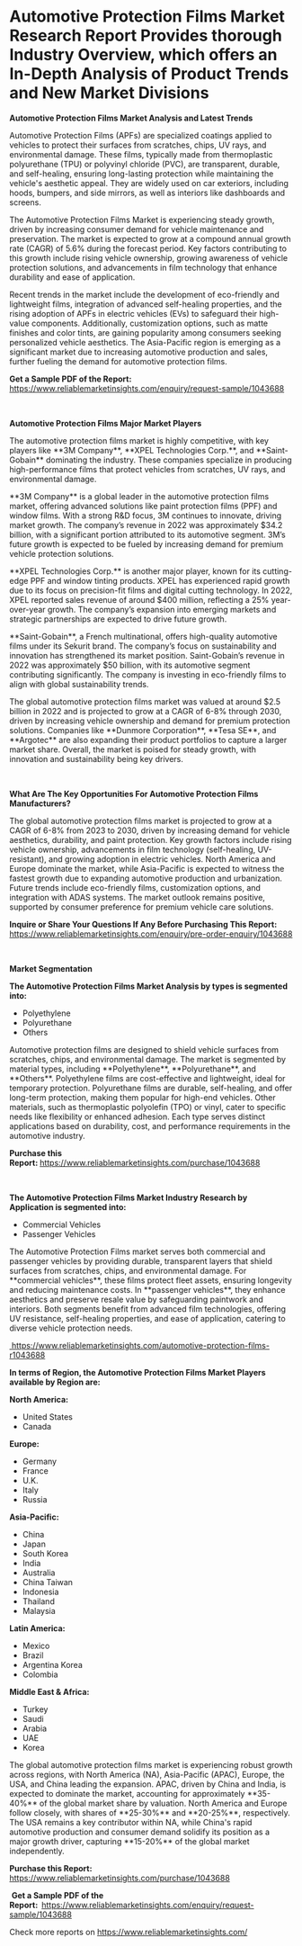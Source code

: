 <p><h1>Automotive Protection Films Market Research Report Provides thorough Industry Overview, which offers an In-Depth Analysis of Product Trends and New Market Divisions</h1></p><p><strong>Automotive Protection Films Market Analysis and Latest Trends</strong></p>
<p><p>Automotive Protection Films (APFs) are specialized coatings applied to vehicles to protect their surfaces from scratches, chips, UV rays, and environmental damage. These films, typically made from thermoplastic polyurethane (TPU) or polyvinyl chloride (PVC), are transparent, durable, and self-healing, ensuring long-lasting protection while maintaining the vehicle's aesthetic appeal. They are widely used on car exteriors, including hoods, bumpers, and side mirrors, as well as interiors like dashboards and screens.</p><p>The Automotive Protection Films Market is experiencing steady growth, driven by increasing consumer demand for vehicle maintenance and preservation. The market is expected to grow at a compound annual growth rate (CAGR) of 5.6% during the forecast period. Key factors contributing to this growth include rising vehicle ownership, growing awareness of vehicle protection solutions, and advancements in film technology that enhance durability and ease of application.</p><p>Recent trends in the market include the development of eco-friendly and lightweight films, integration of advanced self-healing properties, and the rising adoption of APFs in electric vehicles (EVs) to safeguard their high-value components. Additionally, customization options, such as matte finishes and color tints, are gaining popularity among consumers seeking personalized vehicle aesthetics. The Asia-Pacific region is emerging as a significant market due to increasing automotive production and sales, further fueling the demand for automotive protection films.</p></p>
<p><strong>Get a Sample PDF of the Report:&nbsp;</strong> <a href="https://www.reliablemarketinsights.com/enquiry/request-sample/1043688?utm_campaign=2262&utm_medium=2&utm_source=Github&utm_content=ia&utm_term=30012025&utm_id=automotive-protection-films">https://www.reliablemarketinsights.com/enquiry/request-sample/1043688</a></p>
<p>&nbsp;</p>
<p><strong>Automotive Protection Films Major Market Players</strong></p>
<p><p>The automotive protection films market is highly competitive, with key players like **3M Company**, **XPEL Technologies Corp.**, and **Saint-Gobain** dominating the industry. These companies specialize in producing high-performance films that protect vehicles from scratches, UV rays, and environmental damage.</p><p>**3M Company** is a global leader in the automotive protection films market, offering advanced solutions like paint protection films (PPF) and window films. With a strong R&D focus, 3M continues to innovate, driving market growth. The company’s revenue in 2022 was approximately $34.2 billion, with a significant portion attributed to its automotive segment. 3M’s future growth is expected to be fueled by increasing demand for premium vehicle protection solutions.</p><p>**XPEL Technologies Corp.** is another major player, known for its cutting-edge PPF and window tinting products. XPEL has experienced rapid growth due to its focus on precision-fit films and digital cutting technology. In 2022, XPEL reported sales revenue of around $400 million, reflecting a 25% year-over-year growth. The company’s expansion into emerging markets and strategic partnerships are expected to drive future growth.</p><p>**Saint-Gobain**, a French multinational, offers high-quality automotive films under its Sekurit brand. The company’s focus on sustainability and innovation has strengthened its market position. Saint-Gobain’s revenue in 2022 was approximately $50 billion, with its automotive segment contributing significantly. The company is investing in eco-friendly films to align with global sustainability trends.</p><p>The global automotive protection films market was valued at around $2.5 billion in 2022 and is projected to grow at a CAGR of 6-8% through 2030, driven by increasing vehicle ownership and demand for premium protection solutions. Companies like **Dunmore Corporation**, **Tesa SE**, and **Argotec** are also expanding their product portfolios to capture a larger market share. Overall, the market is poised for steady growth, with innovation and sustainability being key drivers.</p></p>
<p>&nbsp;</p>
<p><strong>What Are The Key Opportunities For Automotive Protection Films Manufacturers?</strong></p>
<p><p>The global automotive protection films market is projected to grow at a CAGR of 6-8% from 2023 to 2030, driven by increasing demand for vehicle aesthetics, durability, and paint protection. Key growth factors include rising vehicle ownership, advancements in film technology (self-healing, UV-resistant), and growing adoption in electric vehicles. North America and Europe dominate the market, while Asia-Pacific is expected to witness the fastest growth due to expanding automotive production and urbanization. Future trends include eco-friendly films, customization options, and integration with ADAS systems. The market outlook remains positive, supported by consumer preference for premium vehicle care solutions.</p></p>
<p><strong>Inquire or Share Your Questions If Any Before Purchasing This Report:</strong> <a href="https://www.reliablemarketinsights.com/enquiry/pre-order-enquiry/1043688?utm_campaign=2262&utm_medium=2&utm_source=Github&utm_content=ia&utm_term=30012025&utm_id=automotive-protection-films">https://www.reliablemarketinsights.com/enquiry/pre-order-enquiry/1043688</a></p>
<p>&nbsp;</p>
<p><strong>Market Segmentation</strong></p>
<p><strong>The Automotive Protection Films Market Analysis by types is segmented into:</strong></p>
<p><ul><li>Polyethylene</li><li>Polyurethane</li><li>Others</li></ul></p>
<p><p>Automotive protection films are designed to shield vehicle surfaces from scratches, chips, and environmental damage. The market is segmented by material types, including **Polyethylene**, **Polyurethane**, and **Others**. Polyethylene films are cost-effective and lightweight, ideal for temporary protection. Polyurethane films are durable, self-healing, and offer long-term protection, making them popular for high-end vehicles. Other materials, such as thermoplastic polyolefin (TPO) or vinyl, cater to specific needs like flexibility or enhanced adhesion. Each type serves distinct applications based on durability, cost, and performance requirements in the automotive industry.</p></p>
<p><strong>Purchase this Report:&nbsp;</strong><a href="https://www.reliablemarketinsights.com/purchase/1043688?utm_campaign=2262&utm_medium=2&utm_source=Github&utm_content=ia&utm_term=30012025&utm_id=automotive-protection-films">https://www.reliablemarketinsights.com/purchase/1043688</a></p>
<p>&nbsp;</p>
<p><strong>The Automotive Protection Films Market Industry Research by Application is segmented into:</strong></p>
<p><ul><li>Commercial Vehicles</li><li>Passenger Vehicles</li></ul></p>
<p><p>The Automotive Protection Films market serves both commercial and passenger vehicles by providing durable, transparent layers that shield surfaces from scratches, chips, and environmental damage. For **commercial vehicles**, these films protect fleet assets, ensuring longevity and reducing maintenance costs. In **passenger vehicles**, they enhance aesthetics and preserve resale value by safeguarding paintwork and interiors. Both segments benefit from advanced film technologies, offering UV resistance, self-healing properties, and ease of application, catering to diverse vehicle protection needs.</p></p>
<p><a href="https://www.reliablemarketinsights.com/automotive-protection-films-r1043688?utm_campaign=2262&utm_medium=2&utm_source=Github&utm_content=ia&utm_term=30012025&utm_id=automotive-protection-films">&nbsp;https://www.reliablemarketinsights.com/automotive-protection-films-r1043688</a></p>
<p><strong>In terms of Region, the Automotive Protection Films Market Players available by Region are:</strong></p>
<p>
    <p> <strong> North America: </strong>
        <ul>
            <li>United States</li>
            <li>Canada</li>
        </ul>
        </p> 
    <p> <strong> Europe: </strong>
        <ul>
            <li>Germany</li>
            <li>France</li>
            <li>U.K.</li>
            <li>Italy</li>
            <li>Russia</li>
        </ul>
        </p> 
    <p> <strong> Asia-Pacific: </strong>
        <ul>
            <li>China</li>
            <li>Japan</li>
            <li>South Korea</li>
            <li>India</li>
            <li>Australia</li>
            <li>China Taiwan</li>
            <li>Indonesia</li>
            <li>Thailand</li>
            <li>Malaysia</li>
        </ul>
        </p> 
    <p> <strong> Latin America: </strong>
        <ul>
            <li>Mexico</li>
            <li>Brazil</li>
            <li>Argentina Korea</li>
            <li>Colombia</li>
        </ul>
        </p> 
    <p> <strong> Middle East & Africa: </strong>
        <ul>
            <li>Turkey</li>
            <li>Saudi</li>
            <li>Arabia</li>
            <li>UAE</li>
            <li>Korea</li>
        </ul>
    </p>
    </p>
<p><p>The global automotive protection films market is experiencing robust growth across regions, with North America (NA), Asia-Pacific (APAC), Europe, the USA, and China leading the expansion. APAC, driven by China and India, is expected to dominate the market, accounting for approximately **35-40%** of the global market share by valuation. North America and Europe follow closely, with shares of **25-30%** and **20-25%**, respectively. The USA remains a key contributor within NA, while China's rapid automotive production and consumer demand solidify its position as a major growth driver, capturing **15-20%** of the global market independently.</p></p>
<p><strong>Purchase this Report: </strong><a href="https://www.reliablemarketinsights.com/purchase/1043688?utm_campaign=2262&utm_medium=2&utm_source=Github&utm_content=ia&utm_term=30012025&utm_id=automotive-protection-films">https://www.reliablemarketinsights.com/purchase/1043688</a></p>
<p>&nbsp;<strong>Get a Sample PDF of the Report:&nbsp;&nbsp;</strong><a href="https://www.reliablemarketinsights.com/enquiry/request-sample/1043688?utm_campaign=2262&utm_medium=2&utm_source=Github&utm_content=ia&utm_term=30012025&utm_id=automotive-protection-films">https://www.reliablemarketinsights.com/enquiry/request-sample/1043688</a></p>
<p><strong></strong></p>
<p>Check more reports on <a href="https://www.reliablemarketinsights.com/?utm_campaign=2262&utm_medium=2&utm_source=Github&utm_content=ia&utm_term=30012025&utm_id=automotive-protection-films">https://www.reliablemarketinsights.com/</a></p>